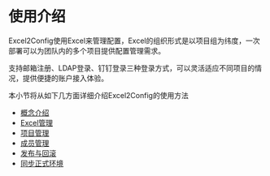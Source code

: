 # 使用介绍



Excel2Config使用Excel来管理配置，Excel的组织形式是以项目组为纬度，一次部署可以为团队内的多个项目提供配置管理需求。



支持邮箱注册、LDAP登录、钉钉登录三种登录方式，可以灵活适应不同项目的情况，提供便捷的账户接入体验。



本小节将从如下几方面详细介绍Excel2Config的使用方法

- [概念介绍](concept.md)
- [Excel管理](excel_manage.md)
- [项目管理](group_manage.md)
- [成员管理](member_manage.md)
- [发布与回滚](deploy_rollback.md)
- [同步正式环境](sync_prod.md)

